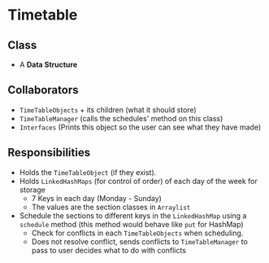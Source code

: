 # Timetable

## Class
* A **Data Structure**

## Collaborators
* `TimeTableObjects` + its children (what it should store)
* `TimeTableManager` (calls the schedules' method on this class)
* `Interfaces` (Prints this object so the user can see what they have made)

## Responsibilities
* Holds the `TimeTableObject` (if they exist). 
* Holds `LinkedHashMaps` (for control of order) of each day of the week for 
  storage
  * 7 Keys in each day (Monday - Sunday) 
  * The values are the section classes in `Arraylist`
* Schedule the sections to different keys in the `LinkedHashMap` using a 
  `schedule` method (this method would behave like `put` for HashMap)
  * Check for conflicts in each `TimeTableObjects` when scheduling. 
  * Does not resolve conflict, sends conflicts to `TimeTableManager` to pass 
    to user decides what to do with conflicts
